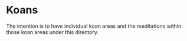 Koans
=====

The intention is to have individual koan areas and the meditations within those koan areas under this directory.

